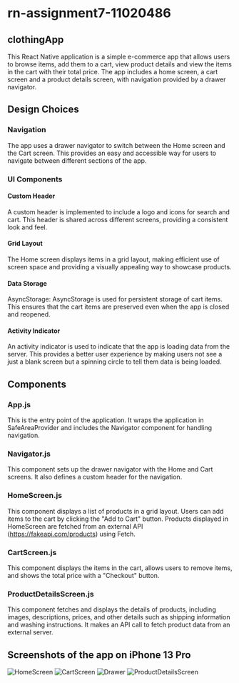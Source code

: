 # rn-assignment7-11020486
## clothingApp

This React Native application is a simple e-commerce app that allows users to browse items, add them to a cart, view product details and view the items in the cart with their total price. The app includes a home screen, a cart screen and a product details screen, with navigation provided by a drawer navigator.

## Design Choices
### Navigation
The app uses a drawer navigator to switch between the Home screen and the Cart screen. This provides an easy and accessible way for users to navigate between different sections of the app.
### UI Components
#### Custom Header
A custom header is implemented to include a logo and icons for search and cart. This header is shared across different screens, providing a consistent look and feel.
#### Grid Layout
The Home screen displays items in a grid layout, making efficient use of screen space and providing a visually appealing way to showcase products.
#### Data Storage
AsyncStorage: AsyncStorage is used for persistent storage of cart items. This ensures that the cart items are preserved even when the app is closed and reopened.
#### Activity Indicator
An activity indicator is used to indicate that the app is loading data from the server. This provides a better user experience by making users not see a just a blank screen but a spinning circle to tell them data is being loaded.


## Components
### App.js
This is the entry point of the application. It wraps the application in SafeAreaProvider and includes the Navigator component for handling navigation.
### Navigator.js
This component sets up the drawer navigator with the Home and Cart screens. It also defines a custom header for the navigation.
### HomeScreen.js
This component displays a list of products in a grid layout. Users can add items to the cart by clicking the "Add to Cart" button. Products displayed in HomeScreen are fetched from an external API (https://fakeapi.com/products) using Fetch.
### CartScreen.js
This component displays the items in the cart, allows users to remove items, and shows the total price with a "Checkout" button.
### ProductDetailsScreen.js
This component fetches and displays the details of products, including images, descriptions, prices, and other details such as shipping information and washing instructions. It makes an API call to fetch product data from an external server.

## Screenshots of the app on iPhone 13 Pro

![HomeScreen](HomeScreen.png)
![CartScreen](CartScreen.png)
![Drawer](drawer.png)
![ProductDetailsScreen](ProductDetailScreen.png)
